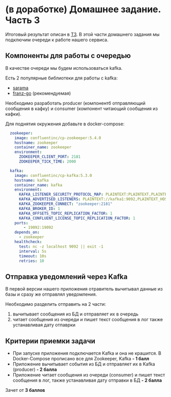 # (в доработке) Домашнее задание. Часть 3

Итоговый результат описан в [ТЗ](calendar.md). 
В этой части домашнего задания мы подключим очереди к работе нашего сервиса.

## Компоненты для работы с очередью

В качестве очереди мы будем использоваться kafka.

Есть 2 популярные библиотеки для работы с kafka:
- [sarama](https://github.com/IBM/sarama)
- [franz-go](https://github.com/twmb/franz-go) (рекомендуемая)

Необходимо разработать producer (компонентб отправляющий сообщения в кафку) и consumer (компонент читающий сообщения из кафки).

Для поднятия окружения добавьте в docker-compose:
```yaml
  zookeeper:
    image: confluentinc/cp-zookeeper:5.4.0
    hostname: zookeeper
    container_name: zookeeper
    environment:
      ZOOKEEPER_CLIENT_PORT: 2181
      ZOOKEEPER_TICK_TIME: 2000

  kafka:
    image: confluentinc/cp-kafka:5.3.0
    hostname: kafka
    container_name: kafka
    environment:
      KAFKA_LISTENER_SECURITY_PROTOCOL_MAP: PLAINTEXT:PLAINTEXT,PLAINTEXT_HOST:PLAINTEXT
      KAFKA_ADVERTISED_LISTENERS: PLAINTEXT://kafka1:9092,PLAINTEXT_HOST://localhost:19092
      KAFKA_ZOOKEEPER_CONNECT: "zookeeper:2181"
      KAFKA_BROKER_ID: 1
      KAFKA_OFFSETS_TOPIC_REPLICATION_FACTOR: 1
      KAFKA_CONFLUENT_LICENSE_TOPIC_REPLICATION_FACTOR: 1
    ports:
        - 19092:19092
    depends_on:
      - zookeeper
    healthcheck:
      test: nc -z localhost 9092 || exit -1
      interval: 5s
      timeout: 10s
      retries: 10

```

## Отправка уведомлений через Kafka
В первой версии нашего приложения отравитель вычитывал данные из базы и сразу же отправлял уведомления.

Необходимо разделить отправить на 2 части:
1. вычитывает сообщения из БД и отправляет их в очередь
2. читает сообщения из очереди и пишет текст сообщения в лог также устанавливая дату отпаврки

## Критерии приемки задачи

* При запуске приложения подключается Kafka и она не крашится. В Docker-Compose прописано все для Zookeeper, Kafka **- 1 балл**
* Приложение вычитывает события из БД и отправляет их в Kafka (producer) **- 2 балла**
* Приложение читает сообщения из очереди (consumer) и пишет текст сообщения в лог, также устанавливая дату отправки в БД **- 2 балла**

Зачет от **3 баллов**